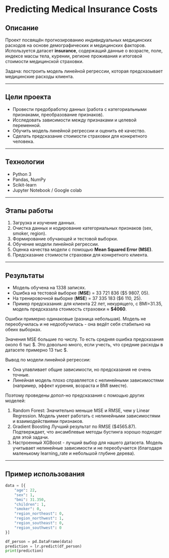 # Predicting Medical Insurance Costs  

## Описание  
Проект посвящён прогнозированию индивидуальных медицинских расходов на основе демографических и медицинских факторов.  
Используется датасет **insurance**, содержащий данные о возрасте, поле, индексе массы тела, курении, регионе проживания и итоговой стоимости медицинской страховки.  

Задача: построить модель линейной регрессии, которая предсказывает медицинские расходы клиента.  

---

## Цели проекта
- Провести предобработку данных (работа с категориальными признаками, преобразование признаков).  
- Исследовать зависимости между признаками и целевой переменной.  
- Обучить модель линейной регрессии и оценить её качество.  
- Сделать предсказание стоимости страховки для конкретного человека.  

---

## Технологии
- Python 3  
- Pandas, NumPy  
- Scikit-learn  
- Jupyter Notebook / Google colab

---

## Этапы работы
1. Загрузка и изучение данных.  
2. Очистка данных и кодирование категориальных признаков (sex, smoker, region).  
3. Формирование обучающей и тестовой выборки.  
4. Обучение модели линейной регрессии.  
5. Оценка качества модели с помощью **Mean Squared Error (MSE)**.  
6. Предсказание стоимости страховки для конкретного клиента.  

---

## Результаты
- Модель обучена на 1338 записях.  
- Ошибка на тестовой выборке (**MSE**) = 33 721 836 ($5 9807, 05).
- На тренировочной выборке (**MSE**) = 37 335 183 ($6 110, 25).  
- Пример предсказания: для клиента 22 лет, некурящего, с BMI=31.35, модель предсказала стоимость страховки ≈ **$4060**.  

Ошибки примерно одинаковые (разница небольшая).
Модель не переобучилась и не недообучилась - она ведёт себя стабильно на обеих выборках.

Значения MSE большие по числу. То есть средняя ошибка предсказания около 6 тыс $. Это довольно много, если учесть, что средние расходы в датасете примерно 13 тыс $.

Вывод по модели линейной регрессии:
- Она улавливает общие зависимости, но предсказания не очень точные.
- Линейная модель плохо справляется с нелинейными зависимостями (например, эффект курения, возраста и BMI вместе).

Поэтому проведены допол-но предсказания с помощью других моделей:
1. Random Forest:
Значительно меньше MSE и RMSE, чем у Linear Regression.
Модель умеет работать с нелинейными зависимостями и взаимодействиями признаков.
2. Gradient Boosting
Лучший результат по RMSE ($4565.87).
Подтверждает, что ансамблевые методы бустинга хорошо подходят для этой задачи.
3. Настроенный XGBoost - лучший выбор для нашего датасета. Модель учитывает нелинейные зависимости и не переобучается (благодаря маленькому learning_rate и небольшой глубине дерева).

---

## Пример использования
```python
data = [{
    "age": 22,
    "sex": 1,
    "bmi": 31.350,
    "children": 1,
    "smoker": 0,
    "region_northeast": 0,
    "region_northwest": 1,
    "region_southeast": 0,
    "region_southwest": 0
}]

df_person = pd.DataFrame(data)
prediction = lr.predict(df_person)
print(prediction)